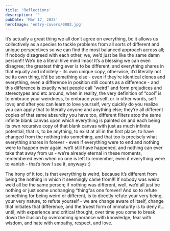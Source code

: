 ```yaml
---
title: 'Reflections'
description: ''
pubDate: 'Mar 17, 2025'
heroImage: 'entry-covers/0002.jpg'
---
```


It’s actually a great thing we all don’t agree on everything, bc it allows us collectively as a species to tackle problems from all sorts of different and unique perspectives so we can find the most balanced approach across all; if nobody disagreed with each other, we, we’d just be like the same damn person!!! We’d be a literal hive mind lmao! It’s a blessing we can even disagree; the greatest thing ever is to be different, and everything shares in that equally and infinitely - its own unique copy, otherwise, it’d literally not be its own thing, it’d be something else - even if they’re identical clones and everything, even a difference in position still counts as a difference - and this difference is exactly what people call “weird” and form prejudices and stereotypes and etc around, when in reality, the very definition of “cool” is to embrace your weirdness, to embrace yourself, or in other words, self love; and after you can learn to love yourself, very quickly do you realize you can apply that to literally anyone and anything else; they’re all different copies of that same absurdity you have too, different filters atop the same infinite blank canvas upon which everything is painted on and each being its own recursive copy of that blank canvas with just as much infinite potential, that is, to be anything, to exist at all in the first place, to have changed from the nothing into something, and that too is precisely what everything shares in forever - even if everything were to end and nothing were to happen ever again, we’ll still have happened, and nothing can ever take that away from us - we’re already eternal in these moments, remembered even when no one is left to remember, even if everything were to vanish - that’s how I see it, anyways :)

The irony of it too, is that everything is weird, because it’s different from being the nothing in which it seemingly came from!!! If nobody was weird we’d all be the same person; if nothing was different, well, we’d all just be nothing or just some unchanging “thing”as one forever! And so to refute something for being weird or different, is to directly refute your very being, your very nature, to refute yourself - we are change aware of itself, change that initiates that difference, and the truest form of immaturity is to deny it… until, with experience and critical thought, over time you come to break down the illusion by overcoming ignorance with knowledge, fear with wisdom, and hate with empathy, respect, and love.